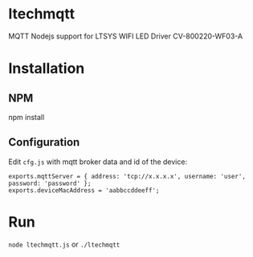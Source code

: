 # ltechmqtt
MQTT Nodejs support for LTSYS WIFI LED Driver CV-800220-WF03-A

# Installation
## NPM
npm install
## Configuration
Edit `cfg.js` with mqtt broker data and id of the device:
```
exports.mqttServer = { address: 'tcp://x.x.x.x', username: 'user', password: 'password' };
exports.deviceMacAddress = 'aabbccddeeff';
```

# Run
`node ltechmqtt.js` or `./ltechmqtt`
